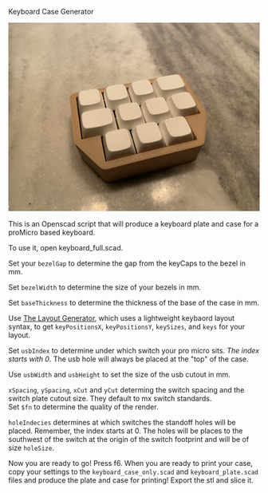 Keyboard Case Generator

![Mini Qaz Case- Autogenerated](miniqaz.jpg)  

This is an Openscad script that will produce a keyboard plate and case for a proMicro based keyboard.  

To use it, open keyboard_full.scad.  

Set your `bezelGap` to determine the gap from the keyCaps to the bezel in mm.  

Set `bezelWidth` to determine the size of your bezels in mm.  

Set `baseThickness` to determine the thickness of the base of the case in mm.  

Use [The Layout Generator](https://40percent.shinyapps.io/caseGenSyntax/), which uses a lightweight keybaord layout syntax, to get `keyPositionsX`, `keyPositionsY`, `keySizes`, and `keys` for your layout.  

Set `usbIndex` to determine under which switch your pro micro sits. *The index starts with 0*. The usb hole will always be placed at the "top" of the case.  

Use `usbWidth` and `usbHeight` to set the size of the usb cutout in mm.  


`xSpacing`, `ySpacing`, `xCut` and `yCut` determing the switch spacing and the switch plate cutout size. They default to mx switch standards.   
Set `$fn` to determine the quality of the render.  

`holeIndecies` determines at which switches the standoff holes will be placed. Remember, the index starts at 0. The holes will be places to the southwest of the switch at the origin of the switch footprint and will be of size `holeSize`.  

Now you are ready to go! Press f6. When you are ready to print your case, copy your settings to the `keyboard_case_only.scad` and `keyboard_plate.scad` files and produce the plate and case for printing! Export the stl and slice it. 
